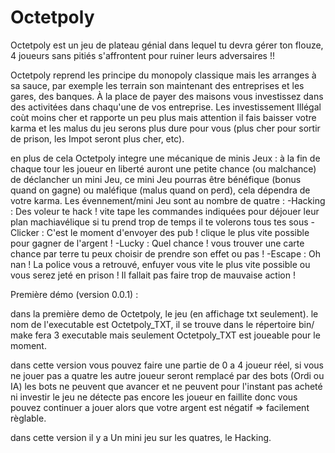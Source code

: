# Octetpoly

Octetpoly est un jeu de plateau génial dans lequel tu devra gérer ton flouze, 4 joueurs sans pitiés s'affrontent pour ruiner leurs adversaires !! 

Octetpoly reprend les principe du monopoly classique mais les arranges à sa sauce, par exemple les terrain son maintenant des entreprises et les gares, des banques.
À la place de payer des maisons vous investissez dans des activitées dans chaqu'une de vos entreprise. Les investissement Illégal coùt moins cher et rapporte un peu plus
mais attention il fais baisser votre karma et les malus du jeu serons plus dure pour vous (plus cher pour sortir de prison, les Impot seront plus cher, etc).

en plus de cela Octetpoly integre une mécanique de minis Jeux : à la fin de chaque tour les joueur en liberté auront une petite chance (ou malchance) de déclancher
un mini Jeu, ce mini Jeu pourras être bénéfique (bonus quand on gagne) ou maléfique (malus quand on perd), cela dépendra de votre karma.
Les évennement/mini Jeu sont au nombre de quatre :
-Hacking : Des voleur te hack ! vite tape les commandes indiquées pour déjouer leur plan machiavélique si tu prend trop de temps il te volerons tous tes sous
-Clicker : C'est le moment d'envoyer des pub ! clique le plus vite possible pour gagner de l'argent !
-Lucky : Quel chance ! vous trouver une carte chance par terre tu peux choisir de prendre son effet ou pas !
-Escape : Oh nan ! La police vous a retrouvé, enfuyer vous vite le plus vite possible ou vous serez jeté en prison ! Il fallait pas faire trop de mauvaise action !



Première démo (version 0.0.1) :

dans la première demo de Octetpoly, le jeu (en affichage txt seulement). le nom de l'executable est Octetpoly_TXT, il se trouve dans le répertoire bin/
make fera 3 executable mais seulement Octetpoly_TXT est joueable pour le moment.

dans cette version vous pouvez faire une partie de 0 a 4 joueur réel, si vous ne jouer pas a quatre les autre joueur seront remplacé par des bots (Ordi ou IA)
les bots ne peuvent que avancer et ne peuvent pour l'instant pas acheté ni investir
le jeu ne détecte pas encore les joueur en faillite donc vous pouvez continuer a jouer alors que votre argent est négatif => facilement règlable.

dans cette version il y a Un mini jeu sur les quatres, le Hacking.
